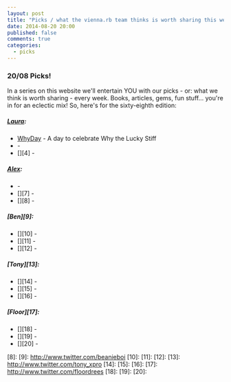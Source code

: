 ```yaml
---
layout: post
title: "Picks / what the vienna.rb team thinks is worth sharing this week"
date: 2014-08-20 20:00
published: false
comments: true
categories:
  - picks
---
```


### 20/08 Picks!

In a series on this website we'll entertain YOU with our picks - or: what we think is worth sharing - every week.
Books, articles, gems, fun stuff... you're in for an eclectic mix! So, here's for the sixty-eighth edition:

##### [Laura][1]:
  - [WhyDay][2] - A day to celebrate Why the Lucky Stiff
  - [][3] -
  - [][4] - 

##### [Alex][5]:
  - [][6] - 
  - [][7] -
  - [][8] - 

##### [Ben][9]:
  - [][10] - 
  - [][11] - 
  - [][12] - 

##### [Tony][13]:
  - [][14] - 
  - [][15] - 
  - [][16] - 

##### [Floor][17]:
  - [][18] -
  - [][19] -
  - [][20] -

[1]: http://www.twitter.com/alicetragedy
[2]: http://whyday.org
[3]: 
[4]: 
[5]: http://www.twitter.com/alexandertacho
[6]: 
[7]: 
[8]:
[9]: http://www.twitter.com/beanieboi
[10]:
[11]:
[12]:
[13]: http://www.twitter.com/tony_xpro
[14]: 
[15]: 
[16]:
[17]: http://www.twitter.com/floordrees
[18]:
[19]:
[20]: 
